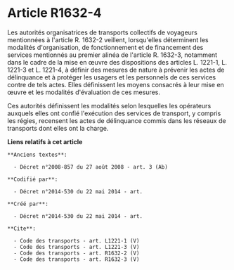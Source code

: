 # Article R1632-4

Les autorités organisatrices de transports collectifs de voyageurs mentionnées à l'article R. 1632-2 veillent, lorsqu'elles
déterminent les modalités d'organisation, de fonctionnement et de financement des services mentionnés au premier alinéa de
l'article R. 1632-3, notamment dans le cadre de la mise en œuvre des dispositions des articles L. 1221-1, L. 1221-3 et L.
1221-4, à définir des mesures de nature à prévenir les actes de délinquance et à protéger les usagers et les personnels de
ces services contre de tels actes. Elles définissent les moyens consacrés à leur mise en œuvre et les modalités d'évaluation
de ces mesures. 

Ces autorités définissent les modalités selon lesquelles les opérateurs auxquels elles ont confié l'exécution des services de
transport, y compris les régies, recensent les actes de délinquance commis dans les réseaux de transports dont elles ont la
charge.

**Liens relatifs à cet article**

	**Anciens textes**:

	  - Décret n°2008-857 du 27 août 2008 - art. 3 (Ab)

	**Codifié par**:

	  - Décret n°2014-530 du 22 mai 2014 - art.

	**Créé par**:

	  - Décret n°2014-530 du 22 mai 2014 - art.

	**Cite**:

	  - Code des transports - art. L1221-1 (V)
	  - Code des transports - art. L1221-3 (V)
	  - Code des transports - art. R1632-2 (V)
	  - Code des transports - art. R1632-3 (V)
